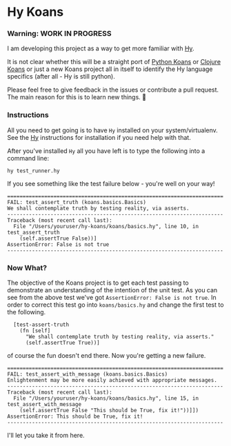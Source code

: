 # Hy Koans

### Warning: WORK IN PROGRESS

I am developing this project as a way to get more familiar with [Hy](http://hylang.org).

It is not clear whether this will be a straight port of [Python Koans](https://github.com/gregmalcolm/python_koans) 
or [Clojure Koans](https://github.com/functional-koans/clojure-koans) or just a new Koans project all in itself
to identify the Hy language specifics (after all - Hy is still python).

Please feel free to give feedback in the issues or contribute a pull request.  The main reason for this is to learn
new things. :beer:

### Instructions

All you need to get going is to have `Hy` installed on your system/virtualenv.  See the [Hy](http://hylang.org) instructions for installation if you need help with that.

After you've installed `Hy` all you have left is to type the following into a command line:

```
hy test_runner.hy
```

If you see something like the test failure below - you're well on your way!

```
======================================================================
FAIL: test_assert_truth (koans.basics.Basics)
We shall contemplate truth by testing reality, via asserts.
----------------------------------------------------------------------
Traceback (most recent call last):
  File "/Users/youruser/hy-koans/koans/basics.hy", line 10, in test_assert_truth
    (self.assertTrue False))]
AssertionError: False is not true
----------------------------------------------------------------------
```

### Now What?

The objective of the Koans project is to get each test passing to demonstrate an understanding of the
intention of the unit test.  As you can see from the above test we've got `AssertionError: False is not true`.
In order to correct this test go into `koans/basics.hy` and change the first test to the following.

```
  [test-assert-truth
    (fn [self]
      "We shall contemplate truth by testing reality, via asserts."
      (self.assertTrue True))]
```

of course the fun doesn't end there.  Now you're getting a new failure.

```
======================================================================
FAIL: test_assert_with_message (koans.basics.Basics)
Enlightenment may be more easily achieved with appropriate messages.
----------------------------------------------------------------------
Traceback (most recent call last):
  File "/Users/youruser/hy-koans/koans/basics.hy", line 15, in test_assert_with_message
    (self.assertTrue False "This should be True, fix it!"))]])
AssertionError: This should be True, fix it!
----------------------------------------------------------------------
```

I'll let you take it from here.
